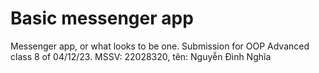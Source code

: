 # Basic messenger app
 Messenger app, or what looks to be one. Submission for OOP Advanced class 8 of 04/12/23. MSSV: 22028320, tên: Nguyễn Đình Nghĩa
